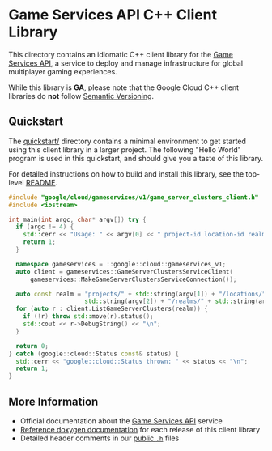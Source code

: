 # Game Services API C++ Client Library

This directory contains an idiomatic C++ client library for the
[Game Services API][cloud-service-docs], a service to deploy and manage
infrastructure for global multiplayer gaming experiences.

While this library is **GA**, please note that the Google Cloud C++ client libraries do **not** follow
[Semantic Versioning](https://semver.org/).

## Quickstart

The [quickstart/](quickstart/README.md) directory contains a minimal environment
to get started using this client library in a larger project. The following
"Hello World" program is used in this quickstart, and should give you a taste of
this library.

For detailed instructions on how to build and install this library, see the
top-level [README](/README.md#building-and-installing).

<!-- inject-quickstart-start -->

```cc
#include "google/cloud/gameservices/v1/game_server_clusters_client.h"
#include <iostream>

int main(int argc, char* argv[]) try {
  if (argc != 4) {
    std::cerr << "Usage: " << argv[0] << " project-id location-id realm-id\n";
    return 1;
  }

  namespace gameservices = ::google::cloud::gameservices_v1;
  auto client = gameservices::GameServerClustersServiceClient(
      gameservices::MakeGameServerClustersServiceConnection());

  auto const realm = "projects/" + std::string(argv[1]) + "/locations/" +
                     std::string(argv[2]) + "/realms/" + std::string(argv[3]);
  for (auto r : client.ListGameServerClusters(realm)) {
    if (!r) throw std::move(r).status();
    std::cout << r->DebugString() << "\n";
  }

  return 0;
} catch (google::cloud::Status const& status) {
  std::cerr << "google::cloud::Status thrown: " << status << "\n";
  return 1;
}
```

<!-- inject-quickstart-end -->

## More Information

- Official documentation about the [Game Services API][cloud-service-docs] service
- [Reference doxygen documentation][doxygen-link] for each release of this
  client library
- Detailed header comments in our [public `.h`][source-link] files

[cloud-service-docs]: https://cloud.google.com/game-servers/docs/
[doxygen-link]: https://googleapis.dev/cpp/google-cloud-gameservices/latest/
[source-link]: https://github.com/googleapis/google-cloud-cpp/tree/main/google/cloud/gameservices
